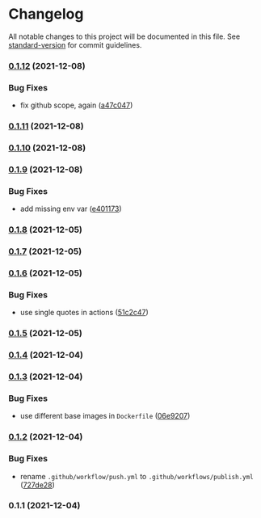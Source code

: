 # Changelog

All notable changes to this project will be documented in this file. See [standard-version](https://github.com/conventional-changelog/standard-version) for commit guidelines.

### [0.1.12](https://github.com/248-sh/app-id/compare/v0.1.11...v0.1.12) (2021-12-08)


### Bug Fixes

* fix github scope, again ([a47c047](https://github.com/248-sh/app-id/commit/a47c047f7947591c1d1a5374b08809d540a94a79))

### [0.1.11](https://github.com/248-sh/app-id/compare/v0.1.10...v0.1.11) (2021-12-08)

### [0.1.10](https://github.com/248-sh/app-id/compare/v0.1.9...v0.1.10) (2021-12-08)

### [0.1.9](https://github.com/248-sh/app-id/compare/v0.1.8...v0.1.9) (2021-12-08)


### Bug Fixes

* add missing env var ([e401173](https://github.com/248-sh/app-id/commit/e4011734e2096595a966c1f94a68d2c1c3b40a82))

### [0.1.8](https://github.com/248-sh/app-id/compare/v0.1.7...v0.1.8) (2021-12-05)

### [0.1.7](https://github.com/248-sh/app-id/compare/v0.1.6...v0.1.7) (2021-12-05)

### [0.1.6](https://github.com/248-sh/app-id/compare/v0.1.5...v0.1.6) (2021-12-05)

### Bug Fixes

- use single quotes in actions ([51c2c47](https://github.com/248-sh/app-id/commit/51c2c47dade6f39258e748af2a22fcbe8ed908d5))

### [0.1.5](https://github.com/248-sh/app-id/compare/v0.1.4...v0.1.5) (2021-12-05)

### [0.1.4](https://github.com/248-sh/app-id/compare/v0.1.3...v0.1.4) (2021-12-04)

### [0.1.3](https://github.com/248-sh/app-id/compare/v0.1.2...v0.1.3) (2021-12-04)

### Bug Fixes

- use different base images in `Dockerfile` ([06e9207](https://github.com/248-sh/app-id/commit/06e92071521718c15ae8b57283c65572f2a8c12f))

### [0.1.2](https://github.com/248-sh/app-id/compare/v0.1.1...v0.1.2) (2021-12-04)

### Bug Fixes

- rename `.github/workflow/push.yml` to `.github/workflows/publish.yml` ([727de28](https://github.com/248-sh/app-id/commit/727de2845fe51999d8ac4dcd45445681ea2cf0a6))

### 0.1.1 (2021-12-04)
